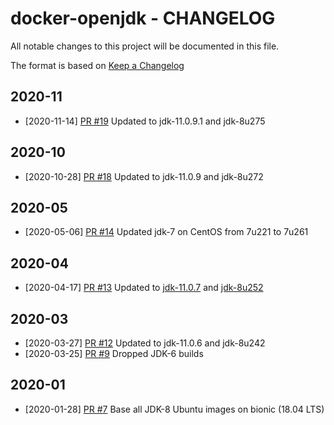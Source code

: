 # docker-openjdk - CHANGELOG

All notable changes to this project will be documented in this file.

The format is based on [Keep a Changelog](http://keepachangelog.com/en/1.0.0/)

## 2020-11
* [2020-11-14] [PR #19](https://github.com/xenit-eu/docker-openjdk/pull/19) Updated to jdk-11.0.9.1 and jdk-8u275

## 2020-10
* [2020-10-28] [PR #18](https://github.com/xenit-eu/docker-openjdk/pull/18) Updated to jdk-11.0.9 and jdk-8u272

## 2020-05
* [2020-05-06] [PR #14](https://github.com/xenit-eu/docker-openjdk/pull/14) Updated jdk-7 on CentOS from 7u221 to 7u261

## 2020-04
* [2020-04-17] [PR #13](https://github.com/xenit-eu/docker-openjdk/pull/13) Updated to [jdk-11.0.7](https://adoptopenjdk.net/release_notes.html?jvmVariant=hotspot#jdk11_0_7) and [jdk-8u252](https://adoptopenjdk.net/release_notes.html?jvmVariant=hotspot#jdk8u252)

## 2020-03
* [2020-03-27] [PR #12](https://github.com/xenit-eu/docker-openjdk/pull/12) Updated to jdk-11.0.6 and jdk-8u242 
* [2020-03-25] [PR #9](https://github.com/xenit-eu/docker-openjdk/pull/9) Dropped JDK-6 builds

## 2020-01
* [2020-01-28] [PR #7](https://github.com/xenit-eu/docker-openjdk/pull/7) Base all JDK-8 Ubuntu images on bionic (18.04 LTS)